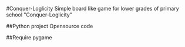 #Conquer-Loglicity
Simple board like game for lower grades of primary school
"Conquer-Loglicity"

##Python project 
Opensource code

##Require
pygame
